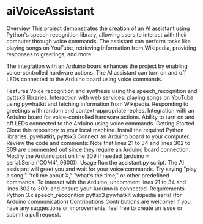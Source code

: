 # aiVoiceAssistant

Overview
This project demonstrates the creation of an AI assistant using Python's speech recognition library, allowing users to interact with their computer through voice commands. The assistant can perform tasks like playing songs on YouTube, retrieving information from Wikipedia, providing responses to greetings, and more.

The integration with an Arduino board enhances the project by enabling voice-controlled hardware actions. The AI assistant can turn on and off LEDs connected to the Arduino board using voice commands.

Features
Voice recognition and synthesis using the speech_recognition and pyttsx3 libraries.
Interaction with web services: playing songs on YouTube using pywhatkit and fetching information from Wikipedia.
Responding to greetings with random and context-appropriate replies.
Integration with an Arduino board for voice-controlled hardware actions.
Ability to turn on and off LEDs connected to the Arduino using voice commands.
Getting Started
Clone this repository to your local machine.
Install the required Python libraries. pywhatkit, pyttsx3
Connect an Arduino board to your computer.
Review the code and comments:
Note that lines 21 to 34 and lines 302 to 309 are commented out since they require an Arduino board connection.
Modify the Arduino port on line 309 if needed (arduino = serial.Serial('COM4', 9600)).
Usage
Run the assistant.py script.
The AI assistant will greet you and wait for your voice commands.
Try saying "play a song," "tell me about X," "what's the time," or other predefined commands.
To interact with the Arduino, uncomment lines 21 to 34 and lines 302 to 309, and ensure your Arduino is connected.
Requirements
Python 3.x
speech_recognition
pyttsx3
pywhatkit
wikipedia
serial (for Arduino communication)
Contributions
Contributions are welcome! If you have any suggestions or improvements, feel free to create an issue or submit a pull request.
